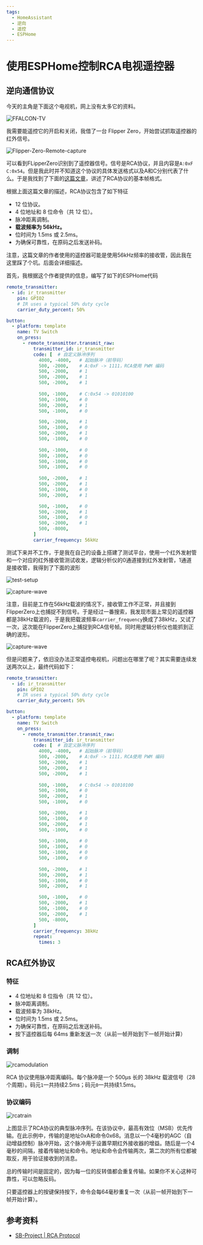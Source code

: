 ```yaml
---
tags:
  - HomeAssistant
  - 逆向
  - 遥控
  - ESPHome
---
```

# 使用ESPHome控制RCA电视遥控器

## 逆向通信协议

今天的主角是下面这个电视机，网上没有太多它的资料。

![FFALCON-TV](images/RCA/FFALCON-TV.webp)

我需要能遥控它的开启和关闭，我借了一台 Flipper Zero，开始尝试抓取遥控器的红外信号。

![Flipper-Zero-Remote-capture](images/RCA/Flipper-Zero-Remote-capture.webp)

可以看到FLipperZero识别到了遥控器信号。信号是RCA协议，并且内容是`A:0xF C:0x54`。但是我此时并不知道这个协议的具体发送格式以及A和C分别代表了什么。于是我找到了下面的[这篇文章][1]，讲述了RCA协议的基本帧格式。

根据上面这篇文章的描述，RCA协议包含了如下特征

- 12 位协议。
- 4 位地址和 8 位命令（共 12 位）。
- 脉冲距离调制。
- **载波频率为 56kHz。**
- 位时间为 1.5ms 或 2.5ms。
- 为确保可靠性，在原码之后发送补码。

注意，这篇文章的作者使用的遥控器可能是使用56kHz频率的接收管，因此我在这里踩了个坑。后面会详细描述。

首先，我根据这个作者提供的信息，编写了如下的ESPHome代码

```yaml
remote_transmitter:
  - id: ir_transmitter
    pin: GPIO2
    # IR uses a typical 50% duty cycle
    carrier_duty_percent: 50%

button:  
  - platform: template
    name: TV Switch
    on_press: 
      - remote_transmitter.transmit_raw:
          transmitter_id: ir_transmitter
          code: [  # 自定义脉冲序列
            4000, -4000,   # 起始脉冲（前导码）
            500, -2000,    # A:0xF -> 1111，RCA使用 PWM 编码
            500, -2000,    # 1
            500, -2000,    # 1
            500, -2000,    # 1
            
            500, -1000,    # C:0x54 -> 01010100
            500, -1000,    # 0
            500, -2000,    # 1
            500, -1000,    # 0

            500, -2000,    # 1
            500, -1000,    # 0
            500, -2000,    # 1
            500, -1000,    # 0
            
            500, -1000,    # 0
            500, -1000,    # 0
            500, -1000,    # 0
            500, -1000,    # 0
            
            500, -2000,    # 1
            500, -2000,    # 1
            500, -1000,    # 0
            500, -2000,    # 1

            500, -1000,    # 0
            500, -2000,    # 1
            500, -1000,    # 0
            500, -2000,    # 1
            500, -8000,    
          ]
          carrier_frequency: 56kHz
```

测试下来并不工作，于是我在自己的设备上搭建了测试平台，使用一个红外发射管和一个对应的红外接收管测试收发，逻辑分析仪的0通道接到红外发射管，1通道是接收管，我得到了下面的波形

![test-setup](images/RCA/test-setup.webp)

![capture-wave](images/RCA/capture-wave-1.webp)

注意，目前是工作在56kHz载波的情况下，接收管工作不正常，并且接到FlipperZero上也捕捉不到信号。于是经过一番搜索，我发现市面上常见的遥控器都是38kHz载波的，于是我把载波频率`carrier_frequency`换成了38kHz，又试了一次，这次能在FlipperZero上捕捉到RCA信号帧。同时用逻辑分析仪也能抓到正确的波形。

![capture-wave](images/RCA/capture-wave-2.webp)

但是问题来了，依旧没办法正常遥控电视机，问题出在哪里了呢？其实需要连续发送两次以上，最终代码如下：

```yaml
remote_transmitter:
  - id: ir_transmitter
    pin: GPIO2
    # IR uses a typical 50% duty cycle
    carrier_duty_percent: 50%

button:  
  - platform: template
    name: TV Switch
    on_press: 
      - remote_transmitter.transmit_raw:
          transmitter_id: ir_transmitter
          code: [  # 自定义脉冲序列
            4000, -4000,   # 起始脉冲（前导码）
            500, -2000,    # A:0xF -> 1111，RCA使用 PWM 编码
            500, -2000,    # 1
            500, -2000,    # 1
            500, -2000,    # 1
            
            500, -1000,    # C:0x54 -> 01010100
            500, -1000,    # 0
            500, -2000,    # 1
            500, -1000,    # 0

            500, -2000,    # 1
            500, -1000,    # 0
            500, -2000,    # 1
            500, -1000,    # 0
            
            500, -1000,    # 0
            500, -1000,    # 0
            500, -1000,    # 0
            500, -1000,    # 0
            
            500, -2000,    # 1
            500, -2000,    # 1
            500, -1000,    # 0
            500, -2000,    # 1

            500, -1000,    # 0
            500, -2000,    # 1
            500, -1000,    # 0
            500, -2000,    # 1
            500, -8000,    
          ]
          carrier_frequency: 38kHz
          repeat:
            times: 3
```

## RCA红外协议

### 特征

- 4 位地址和 8 位指令（共 12 位）。
- 脉冲距离调制。
- 载波频率为 38kHz。
- 位时间为 1.5ms 或 2.5ms。
- 为确保可靠性，在原码之后发送补码。
- 按下遥控器后每 64ms 重新发送一次（从前一帧开始到下一帧开始计算）

### 调制

![rcamodulation](images/RCA/rcamodulation.webp)

RCA 协议使用脉冲距离编码。每个脉冲是一个 500μs 长的 38kHz 载波信号（28 个周期）。码元`1`一共持续2.5ms；码元`0`一共持续1.5ms。

### 协议编码

![rcatrain](images/RCA/rcatrain.webp)

上图显示了RCA协议的典型脉冲序列。在该协议中，最高有效位（MSB）优先传输。在此示例中，传输的是地址0xA和命令0x68。消息以一个4毫秒的AGC（自动增益控制）脉冲开始，这个脉冲用于设置早期红外接收器的增益。随后是一个4毫秒的间隔，接着传输地址和命令。地址和命令会传输两次，第二次的所有位都被取反，用于验证接收到的消息。

总的传输时间是固定的，因为每一位的反转值都会重复传输。如果你不关心这种可靠性，可以忽略反码。

只要遥控器上的按键保持按下，命令会每64毫秒重复一次（从前一帧开始到下一帧开始计算）。

## 参考资料

- [SB-Project | RCA Protocol][1]

[1]: https://www.sbprojects.net/knowledge/ir/rca.php "SB-Project | RCA Protocol"